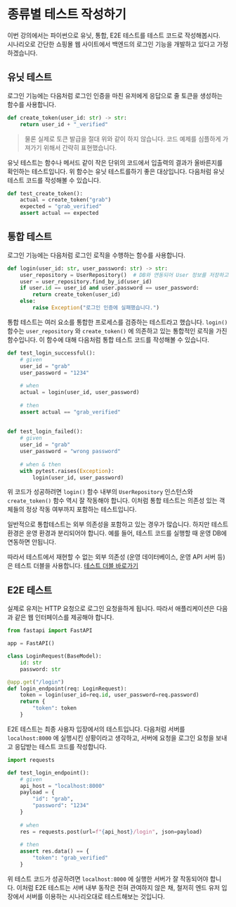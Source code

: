# 종류별 테스트 작성하기

이번 강의에서는 파이썬으로 유닛, 통합, E2E 테스트를 테스트 코드로 작성해봅시다.  
시나리오로 간단한 쇼핑몰 웹 사이트에서 백엔드의 로그인 기능을 개발하고 있다고 가정하겠습니다. 

## 유닛 테스트

로그인 기능에는 다음처럼 로그인 인증을 마친 유저에게 응답으로 줄 토큰을 생성하는 함수를 사용합니다.

```python
def create_token(user_id: str) -> str:
    return user_id + "_verified"
```

> 물론 실제로 토큰 발급을 절대 위와 같이 하지 않습니다. 코드 예제를 심플하게 가져가기 위해서 간략히 표현했습니다.

유닛 테스트는 함수나 메서드 같이 작은 단위의 코드에서 입출력의 결과가 올바른지를 확인하는 테스트입니다. 위 함수는 유닛 테스트를하기 좋은 대상입니다. 다음처럼 유닛 테스트 코드를 작성해볼 수 있습니다.

```python
def test_create_token():
    actual = create_token("grab")
    expected = "grab_verified"
    assert actual == expected
```


## 통합 테스트

로그인 기능에는 다음처럼 로그인 로직을 수행하는 함수를 사용합니다.

```python
def login(user_id: str, user_password: str) -> str:
    user_repository = UserRepository()  # DB와 연동되어 User 정보를 저장하고 불러오는 객체
    user = user_repository.find_by_id(user_id)
    if user.id == user_id and user.password == user_password:
        return create_token(user_id)
    else:
        raise Exception("로그인 인증에 실패했습니다.")
```

통합 테스트는 여러 요소를 통합한 프로세스를 검증하는 테스트라고 했습니다. `login()` 함수는 `user_repository` 와 `create_token()` 에 의존하고 있는 통합적인 로직을 가진 함수입니다. 이 함수에 대해 다음처럼 통합 테스트 코드를 작성해볼 수 있습니다.

```python
def test_login_successful():
    # given
    user_id = "grab"
    user_password = "1234"
    
    # when
    actual = login(user_id, user_password)
    
    # then
    assert actual == "grab_verified"
    
    
def test_login_failed():
    # given
    user_id = "grab"
    user_password = "wrong password"
    
    # when & then
    with pytest.raises(Exception):
        login(user_id, user_password)
```

위 코드가 성공하려면 `login()` 함수 내부의 `UserRepository` 인스턴스와 `create_token()` 함수 역시 잘 작동해야 합니다. 이처럼 통합 테스트는 의존성 있는 객체들의 정상 작동 여부까지 포함하는 테스트입니다.

일반적으로 통합테스트는 외부 의존성을 포함하고 있는 경우가 많습니다. 하지만 테스트 환경은 운영 환경과 분리되어야 합니다. 예를 들어, 테스트 코드를 실행할 때 운영 DB에 연동하면 안됩니다.

따라서 테스트에서 재현할 수 없는 외부 의존성 (운영 데이터베이스, 운영 API 서버 등)은 테스트 더블을 사용합니다. [테스트 더블 바로가기](의존성을%20대체하는%20테스트%20더블.md)

## E2E 테스트

실제로 유저는 HTTP 요청으로 로그인 요청을하게 됩니다. 따라서 애플리케이션은 다음과 같은 웹 인터페이스를 제공해야 합니다.

```python
from fastapi import FastAPI

app = FastAPI()

class LoginRequest(BaseModel):
    id: str
    password: str

@app.get("/login")
def login_endpoint(req: LoginRequest):
    token = login(user_id=req.id, user_password=req.password)
    return {
        "token": token
    }
```

E2E 테스트는 최종 사용자 입장에서의 테스트입니다. 다음처럼 서버를 `localhost:8000` 에 실행시킨 상황이라고 생각하고, 서버에 요청을 로그인 요청을 보내고 응답받는 테스트 코드를 작성합니다.

```python
import requests

def test_login_endpoint():
    # given
    api_host = "localhost:8000"
    payload = {
        "id": "grab",
        "password": "1234"
    }
    
    # when
    res = requests.post(url=f"{api_host}/login", json=payload)
    
    # then
    assert res.data() == {
        "token": "grab_verified"
    }
```

위 테스트 코드가 성공하려면 `localhost:8000` 에 실행한 서버가 잘 작동되어야 합니다. 이처럼 E2E 테스트는 서버 내부 동작은 전혀 관여하지 않은 채, 철저히 엔드 유저 입장에서 서버를 이용하는 시나리오대로 테스트해보는 것입니다.